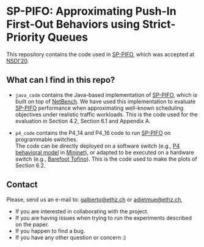# SP-PIFO: Approximating Push-In First-Out Behaviors using Strict-Priority Queues

This repository contains the code used in [SP-PIFO](https://nsg.ee.ethz.ch/fileadmin/user_upload/SP-PIFO.pdf), which was accepted at [NSDI'20]().

## What can I find in this repo?

* `java_code` contains the Java-based implementation of [SP-PIFO](https://nsg.ee.ethz.ch/fileadmin/user_upload/SP-PIFO.pdf), which is built on top of [NetBench](https://www.usenix.org/conference/nsdi20/accepted-papers).
We have used this implementation to evaluate [SP-PIFO](https://nsg.ee.ethz.ch/fileadmin/user_upload/SP-PIFO.pdf) performance when approximating well-known scheduling objectives under realistic traffic workloads. This is the code used for the evaluation in Section 4.2, Section 6.1 and Appendix A. 

* `p4_code` contains the P4_14 and P4_16 code to run [SP-PIFO](https://nsg.ee.ethz.ch/fileadmin/user_upload/SP-PIFO.pdf) on programmable switches.<br/>
The code can be directly deployed on a software switch (e.g., [P4 behavioral model](https://github.com/p4lang/behavioral-model) in [Mininet](http://mininet.org)), or adapted to be executed on a hardware switch (e.g., [Barefoot Tofino](https://www.barefootnetworks.com/products/brief-tofino/)). This is the code used to make the plots of Section 6.2.

 ## Contact

Please, send us an e-mail to: galberto@ethz.ch or adietmue@ethz.ch,
- If you are interested in collaborating with the project.
- If you are having issues when trying to run the experiments described on the paper.
- If you happen to find a bug.
- If you have any other question or concern :)

